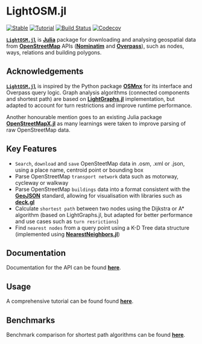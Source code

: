 # LightOSM.jl

[![Stable](https://img.shields.io/badge/docs-stable-blue.svg)](https://deloitteoptimalreality.github.io/LightOSM.jl/docs/)
[![Tutorial](https://img.shields.io/badge/docs-tutorial-informational.svg)](https://deloitteoptimalreality.github.io/LightOSM.jl/notebooks/tutorial)
[![Build Status](https://github.com/DeloitteOptimalReality/LightOSM.jl/workflows/CI/badge.svg?branch=master)](https://github.com/DeloitteOptimalReality/LightOSM.jl/actions?query=workflow%3ACI+branch%3Amaster)
[![Codecov](https://codecov.io/gh/DeloitteOptimalReality/LightOSM.jl/branch/master/graph/badge.svg)](https://codecov.io/gh/DeloitteOptimalReality/LightOSM.jl)


**[`LightOSM.jl`](https://github.com/DeloitteOptimalReality/LightOSM.jl)** is **[Julia](https://julialang.org/)** package for downloading and analysing geospatial data from **[OpenStreetMap](https://wiki.openstreetmap.org/wiki/Main_Page)** APIs (**[Nominatim](https://nominatim.openstreetmap.org/ui/search.html)** and **[Overpass](https://overpass-api.de)**), such as nodes, ways, relations and building polygons.

## Acknowledgements

**[`LightOSM.jl`](https://github.com/DeloitteOptimalReality/LightOSM.jl)** is inspired by the Python package **[OSMnx](https://github.com/gboeing/osmnx)** for its interface and Overpass query logic. Graph analysis algorithms (connected components and shortest path) are based on **[LightGraphs.jl](https://github.com/JuliaGraphs/LightGraphs.jl)** implementation, but adapted to account for turn restrictions and improve runtime performance.

Another honourable mention goes to an existing Julia package **[OpenStreetMapX.jl](https://github.com/pszufe/OpenStreetMapX.jl)** as many learnings were taken to improve parsing of raw OpenStreetMap data.

## Key Features

- `Search`, `download` and `save` OpenSteetMap data in .osm, .xml or .json, using a place name, centroid point or bounding box
- Parse OpenStreetMap `transport network` data such as motorway, cycleway or walkway
- Parse OpenStreetMap `buildings` data into a format consistent with the **[GeoJSON](https://tools.ietf.org/html/rfc7946)** standard, allowing for visualisation with libraries such as **[deck.gl](https://github.com/visgl/deck.gl)**
- Calculate `shortest path` between two nodes using the Dijkstra or A\* algorithm (based on LightGraphs.jl, but adapted for better performance and use cases such as `turn resrictions`)
- Find `nearest nodes` from a query point using a K-D Tree data structure (implemented using **[NearestNeighbors.jl](https://github.com/KristofferC/NearestNeighbors.jl)**)

## Documentation

Documentation for the API can be found **[here](https://deloitteoptimalreality.github.io/LightOSM.jl/docs)**.

## Usage

A comprehensive tutorial can be found found **[here](https://deloitteoptimalreality.github.io/LightOSM.jl/notebooks/tutorial)**.

## Benchmarks

Benchmark comparison for shortest path algorithms can be found **[here](https://deloitteoptimalreality.github.io/LightOSM.jl/notebooks/benchmarks)**.

